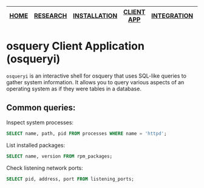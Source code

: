 |[HOME](https://github.com/charlottecroce/ChamplainTechJournals/blob/main/net-sec-controls-sec350/osquery_project/README.md)|[RESEARCH](https://github.com/charlottecroce/ChamplainTechJournals/blob/main/net-sec-controls-sec350/osquery_project/01_research.md)|[INSTALLATION](https://github.com/charlottecroce/ChamplainTechJournals/blob/main/net-sec-controls-sec350/osquery_project/02_install_rocky.md)|[CLIENT APP](https://github.com/charlottecroce/ChamplainTechJournals/blob/main/net-sec-controls-sec350/osquery_project/03_client_app.md)|[INTEGRATION](https://github.com/charlottecroce/ChamplainTechJournals/blob/main/net-sec-controls-sec350/osquery_project/04_wazuh_integration.md)|[DEMONSTRATION](https://github.com/charlottecroce/ChamplainTechJournals/blob/main/net-sec-controls-sec350/osquery_project/05_demonstration.md)|[CONCLUSION](https://github.com/charlottecroce/ChamplainTechJournals/blob/main/net-sec-controls-sec350/osquery_project/06_conclusion.md)|
|-|-|-|-|-|-|-|

# osquery Client Application (osqueryi)
`osqueryi` is an interactive shell for osquery that uses SQL-like queries to gather system information. It allows you to query various aspects of an operating system as if they were tables in a database.

## Common queries:
Inspect system processes:
```sql
SELECT name, path, pid FROM processes WHERE name = 'httpd';
```
List installed packages:
```sql
SELECT name, version FROM rpm_packages;
```
Check listening network ports:
```sql
SELECT pid, address, port FROM listening_ports;
```

